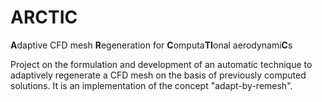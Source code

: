 # ARCTIC
**A**daptive CFD mesh **R**egeneration for **C**omputa**TI**onal aerodynami**C**s

Project on the formulation and development of an automatic technique to adaptively regenerate a CFD mesh on the basis of previously computed solutions. It is an implementation of the concept "adapt-by-remesh".
